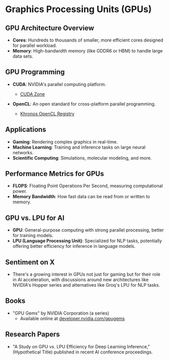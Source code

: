 # Graphics Processing Units (GPUs)

## GPU Architecture Overview

- **Cores**: Hundreds to thousands of smaller, more efficient cores designed for parallel workload.
- **Memory**: High-bandwidth memory (like GDDR6 or HBM) to handle large data sets.

## GPU Programming

- **CUDA**: NVIDIA's parallel computing platform.
  - [CUDA Zone](developer.nvidia.com/cuda-zone)
  
- **OpenCL**: An open standard for cross-platform parallel programming.
  - [Khronos OpenCL Registry](khronos.org/registry/OpenCL/)

## Applications

- **Gaming**: Rendering complex graphics in real-time.
- **Machine Learning**: Training and inference tasks on large neural networks.
- **Scientific Computing**: Simulations, molecular modeling, and more.

## Performance Metrics for GPUs

- **FLOPS**: Floating Point Operations Per Second, measuring computational power.
- **Memory Bandwidth**: How fast data can be read from or written to memory.

## GPU vs. LPU for AI

- **GPU**: General-purpose computing with strong parallel processing, better for training models.
- **LPU (Language Processing Unit)**: Specialized for NLP tasks, potentially offering better efficiency for inference in language models.

## Sentiment on X

- There's a growing interest in GPUs not just for gaming but for their role in AI acceleration, with discussions around new architectures like NVIDIA's Hopper series and alternatives like Groq's LPU for NLP tasks.

## Books

- "GPU Gems" by NVIDIA Corporation (a series)
  - Available online at [developer.nvidia.com/gpugems](developer.nvidia.com/gpugems)

## Research Papers

- "A Study on GPU vs. LPU Efficiency for Deep Learning Inference," (Hypothetical Title) published in recent AI conference proceedings.
